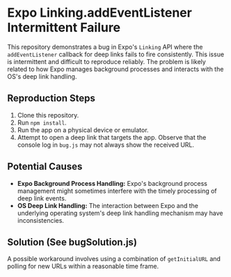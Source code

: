 # Expo Linking.addEventListener Intermittent Failure

This repository demonstrates a bug in Expo's `Linking` API where the `addEventListener` callback for deep links fails to fire consistently. This issue is intermittent and difficult to reproduce reliably. The problem is likely related to how Expo manages background processes and interacts with the OS's deep link handling.

## Reproduction Steps

1. Clone this repository.
2. Run `npm install`.
3. Run the app on a physical device or emulator.
4. Attempt to open a deep link that targets the app. Observe that the console log in `bug.js` may not always show the received URL.

## Potential Causes

* **Expo Background Process Handling:** Expo's background process management might sometimes interfere with the timely processing of deep link events.
* **OS Deep Link Handling:** The interaction between Expo and the underlying operating system's deep link handling mechanism may have inconsistencies.

## Solution (See bugSolution.js)

A possible workaround involves using a combination of `getInitialURL` and polling for new URLs within a reasonable time frame.